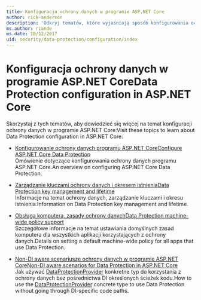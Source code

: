 ```yaml
---
title: Konfiguracja ochrony danych w programie ASP.NET Core
author: rick-anderson
description: 'Odkryj tematów, które wyjaśniają sposób konfigurowania ochrony danych w programie ASP.NET Core.'
ms.author: riande
ms.date: 10/12/2017
uid: security/data-protection/configuration/index
---
```

# <a name="data-protection-configuration-in-aspnet-core"></a><span data-ttu-id="fcab5-103">Konfiguracja ochrony danych w programie ASP.NET Core</span><span class="sxs-lookup"><span data-stu-id="fcab5-103">Data Protection configuration in ASP.NET Core</span></span>

<span data-ttu-id="fcab5-104">Skorzystaj z tych tematów, aby dowiedzieć się więcej na temat konfiguracji ochrony danych w programie ASP.NET Core:</span><span class="sxs-lookup"><span data-stu-id="fcab5-104">Visit these topics to learn about Data Protection configuration in ASP.NET Core:</span></span>

* [<span data-ttu-id="fcab5-105">Konfigurowanie ochrony danych programu ASP.NET Core</span><span class="sxs-lookup"><span data-stu-id="fcab5-105">Configure ASP.NET Core Data Protection</span></span>](xref:security/data-protection/configuration/overview)  
  <span data-ttu-id="fcab5-106">Omówienie dotyczące konfigurowania ochrony danych programu ASP.NET Core.</span><span class="sxs-lookup"><span data-stu-id="fcab5-106">An overview on configuring ASP.NET Core Data Protection.</span></span>

* [<span data-ttu-id="fcab5-107">Zarządzanie kluczami ochrony danych i okresem istnienia</span><span class="sxs-lookup"><span data-stu-id="fcab5-107">Data Protection key management and lifetime</span></span>](xref:security/data-protection/configuration/default-settings)  
  <span data-ttu-id="fcab5-108">Informacje na temat ochrony danych, zarządzanie kluczami i okresu istnienia.</span><span class="sxs-lookup"><span data-stu-id="fcab5-108">Information on Data Protection key management and lifetime.</span></span>

* [<span data-ttu-id="fcab5-109">Obsługa komputera, zasady ochrony danych</span><span class="sxs-lookup"><span data-stu-id="fcab5-109">Data Protection machine-wide policy support</span></span>](xref:security/data-protection/configuration/machine-wide-policy)  
  <span data-ttu-id="fcab5-110">Szczegółowe informacje na temat ustawiania domyślnych zasad komputera dla wszystkich aplikacji korzystających z ochrony danych.</span><span class="sxs-lookup"><span data-stu-id="fcab5-110">Details on setting a default machine-wide policy for all apps that use Data Protection.</span></span>

* [<span data-ttu-id="fcab5-111">Non-DI aware scenariusze ochrony danych w programie ASP.NET Core</span><span class="sxs-lookup"><span data-stu-id="fcab5-111">Non-DI aware scenarios for Data Protection in ASP.NET Core</span></span>](xref:security/data-protection/configuration/non-di-scenarios)  
  <span data-ttu-id="fcab5-112">Jak używać [DataProtectionProvider](/dotnet/api/Microsoft.AspNetCore.DataProtection.DataProtectionProvider) konkretne typ do korzystania z ochrony danych bez pośrednictwa DI określonych ścieżek kodu.</span><span class="sxs-lookup"><span data-stu-id="fcab5-112">How to use the [DataProtectionProvider](/dotnet/api/Microsoft.AspNetCore.DataProtection.DataProtectionProvider) concrete type to use Data Protection without going through DI-specific code paths.</span></span>
